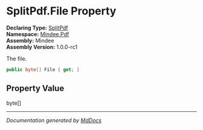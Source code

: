 ﻿<!--  
  <auto-generated>   
    The contents of this file were generated by a tool.  
    Changes to this file may be list if the file is regenerated  
  </auto-generated>   
-->

# SplitPdf.File Property

**Declaring Type:** [SplitPdf](../index.md)  
**Namespace:** [Mindee.Pdf](../../index.md)  
**Assembly:** Mindee  
**Assembly Version:** 1.0.0\-rc1

The file.

```csharp
public byte[] File { get; }
```

## Property Value

byte\[\]

___

*Documentation generated by [MdDocs](https://github.com/ap0llo/mddocs)*
